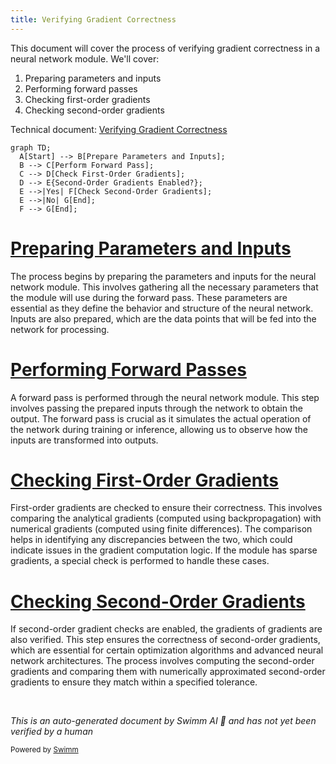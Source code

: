 ```yaml
---
title: Verifying Gradient Correctness
---
```

This document will cover the process of verifying gradient correctness in a neural network module. We'll cover:

1. Preparing parameters and inputs
2. Performing forward passes
3. Checking first-order gradients
4. Checking second-order gradients

Technical document: <SwmLink doc-title="Verifying Gradient Correctness">[Verifying Gradient Correctness](/.swm/verifying-gradient-correctness.102uq1k8.sw.md)</SwmLink>

```mermaid
graph TD;
  A[Start] --> B[Prepare Parameters and Inputs];
  B --> C[Perform Forward Pass];
  C --> D[Check First-Order Gradients];
  D --> E{Second-Order Gradients Enabled?};
  E -->|Yes| F[Check Second-Order Gradients];
  E -->|No| G[End];
  F --> G[End];
```

# [Preparing Parameters and Inputs](https://app.swimm.io/repos/Z2l0aHViJTNBJTNBcHl0b3JjaC1hdXRvZG9jcy1kZW1vJTNBJTNBU3dpbW0tRGVtbw==/docs/102uq1k8#preparing-parameters-and-inputs)

The process begins by preparing the parameters and inputs for the neural network module. This involves gathering all the necessary parameters that the module will use during the forward pass. These parameters are essential as they define the behavior and structure of the neural network. Inputs are also prepared, which are the data points that will be fed into the network for processing.

# [Performing Forward Passes](https://app.swimm.io/repos/Z2l0aHViJTNBJTNBcHl0b3JjaC1hdXRvZG9jcy1kZW1vJTNBJTNBU3dpbW0tRGVtbw==/docs/102uq1k8#performing-forward-passes)

A forward pass is performed through the neural network module. This step involves passing the prepared inputs through the network to obtain the output. The forward pass is crucial as it simulates the actual operation of the network during training or inference, allowing us to observe how the inputs are transformed into outputs.

# [Checking First-Order Gradients](https://app.swimm.io/repos/Z2l0aHViJTNBJTNBcHl0b3JjaC1hdXRvZG9jcy1kZW1vJTNBJTNBU3dpbW0tRGVtbw==/docs/102uq1k8#checking-first-order-gradients)

First-order gradients are checked to ensure their correctness. This involves comparing the analytical gradients (computed using backpropagation) with numerical gradients (computed using finite differences). The comparison helps in identifying any discrepancies between the two, which could indicate issues in the gradient computation logic. If the module has sparse gradients, a special check is performed to handle these cases.

# [Checking Second-Order Gradients](https://app.swimm.io/repos/Z2l0aHViJTNBJTNBcHl0b3JjaC1hdXRvZG9jcy1kZW1vJTNBJTNBU3dpbW0tRGVtbw==/docs/102uq1k8#checking-second-order-gradients)

If second-order gradient checks are enabled, the gradients of gradients are also verified. This step ensures the correctness of second-order gradients, which are essential for certain optimization algorithms and advanced neural network architectures. The process involves computing the second-order gradients and comparing them with numerically approximated second-order gradients to ensure they match within a specified tolerance.

&nbsp;

*This is an auto-generated document by Swimm AI 🌊 and has not yet been verified by a human*

<SwmMeta version="3.0.0" repo-id="Z2l0aHViJTNBJTNBcHl0b3JjaC1hdXRvZG9jcy1kZW1vJTNBJTNBU3dpbW0tRGVtbw==" repo-name="pytorch-autodocs-demo"><sup>Powered by [Swimm](https://app.swimm.io/)</sup></SwmMeta>
